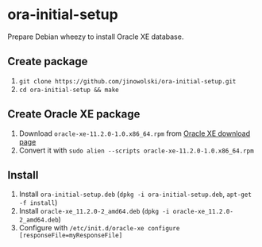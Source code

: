 # ora-initial-setup

Prepare Debian wheezy to install Oracle XE database.

## Create package

1. `git clone https://github.com/jinowolski/ora-initial-setup.git`
2. `cd ora-initial-setup && make`

## Create Oracle XE package

1. Download `oracle-xe-11.2.0-1.0.x86_64.rpm` from [Oracle XE download page](http://www.oracle.com/technetwork/database/database-technologies/express-edition/downloads/index.html)
2. Convert it with `sudo alien --scripts oracle-xe-11.2.0-1.0.x86_64.rpm`

## Install

1. Install `ora-initial-setup.deb` (`dpkg -i ora-initial-setup.deb`, `apt-get -f install`)
4. Install `oracle-xe_11.2.0-2_amd64.deb` (`dpkg -i oracle-xe_11.2.0-2_amd64.deb`)
5. Configure with `/etc/init.d/oracle-xe configure [responseFile=myResponseFile]`
